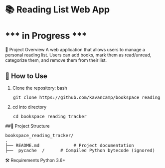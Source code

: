 # 📚 Reading List Web App 
# *** in Progress ***

🎯 Project Overview
A web application that allows users to manage a personal reading list. Users can add books, mark them as read/unread, categorize them, and remove them from their list.

## 🚀 How to Use

1. Clone the repository:
   bash
  <pre>
   git clone https://github.com/kavancamp/bookspace_reading_tracker</pre>
2. cd into directory
  <pre>
   cd bookspace_reading_tracker</pre>


##📁 Project Structure
<pre>
bookspace_reading_tracker/
.
├── README.md             # Project documentation
├──__pycache__/      # Compiled Python bytecode (ignored)
</pre>

🛠 Requirements
Python 3.6+
